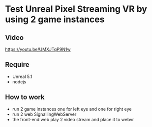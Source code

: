 # Test Unreal Pixel Streaming VR by using 2 game instances

## Video 
https://youtu.be/UMXJTqP9N1w

## Require
- Unreal 5.1
- nodejs

## How to work

- run 2 game instances one for left eye and one for right eye
- run 2 web SignallingWebServer
- the front-end web play 2 video stream and place it to webvr
